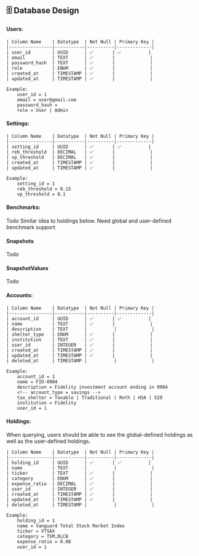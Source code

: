 ## 🗄 Database Design

#### Users: 

    | Column Name    | Datatype  | Not Null | Primary Key |
    |----------------|-----------|----------|-------------|
    | user_id        | UUID      | ✅       | ✅          |
    | email          | TEXT      | ✅       |             |
    | password_hash  | TEXT      | ✅       |             |
    | role           | ENUM      | ✅       |             |
    | created_at     | TIMESTAMP | ✅       |             |
    | updated_at     | TIMESTAMP | ✅       |             |
    
    Example:
        user_id = 1
        email = user@gmail.com
        password_hash = 
        role = User | Admin

#### Settings:

    | Column Name    | Datatype  | Not Null | Primary Key |
    |----------------|-----------|----------|-------------|
    | setting_id     | UUID      | ✅       | ✅          |
    | reb_threshold  | DECIMAL   | ✅       |             |
    | vp_threshold   | DECIMAL   | ✅       |             |
    | created_at     | TIMESTAMP | ✅       |             |
    | updated_at     | TIMESTAMP | ✅       |             |

    Example:
        setting_id = 1
        reb_threshold = 0.15
        vp_threshold = 0.1

#### Benchmarks:
Todo
Similar idea to holdings below.  Need global and user-defined benchmark support.

#### Snapshots
Todo

#### SnapshotValues
Todo 

#### Accounts:

    | Column Name    | Datatype  | Not Null | Primary Key |
    |----------------|-----------|----------|-------------|
    | account_id     | UUID      | ✅       | ✅          |
    | name           | TEXT      | ✅       |             |
    | description    | TEXT      |          |             |
    | shelter_type   | ENUM      | ✅       |             |
    | institution    | TEXT      | ✅       |             |
    | user_id        | INTEGER   | ✅       |             |
    | created_at     | TIMESTAMP | ✅       |             |
    | updated_at     | TIMESTAMP | ✅       |             |
    | deleted_at     | TIMESTAMP |          |             |

    Example:  
        account_id = 1
        name = FID-0904
        description = Fidelity investment account ending in 0904
        <!-- account_type = savings -->
        tax_shelter = Taxable | Traditional | Roth | HSA | 529
        institution = Fidelity
        user_id = 1
        
#### Holdings:
When querying, users should be able to see the global-defined holdings as well as the user-defined holdings.

    | Column Name    | Datatype  | Not Null | Primary Key |
    |----------------|-----------|----------|-------------|
    | holding_id     | UUID      | ✅       | ✅          |
    | name           | TEXT      |          |             |
    | ticker         | TEXT      | ✅       |             |
    | category       | ENUM      | ✅       |             |
    | expense_ratio  | DECIMAL   | ✅       |             |
    | user_id        | INTEGER   | ✅       |             |
    | created_at     | TIMESTAMP | ✅       |             |
    | updated_at     | TIMESTAMP | ✅       |             |
    | deleted_at     | TIMESTAMP |          |             |
    
    Example:
        holding_id = 1
        name = Vanguard Total Stock Market Index
        ticker = VTSAX
        category = TSM,DLCB 
        expense_ratio = 0.08
        user_id = 1   
